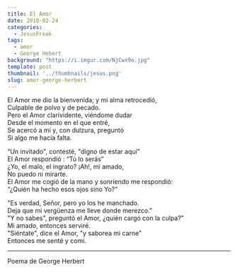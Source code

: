 ```yaml
---
title: El Amor
date: 2018-02-24
categories:
  - JesusFreak
tags:
  - amor
  - George Hebert
background: "https://i.imgur.com/NjCwx9o.jpg"
template: post
thumbnail: '../thumbnails/jesus.png'
slug: amor-george-herbert
---
```


El Amor me dio la bienvenida; y mi alma retrocedió,<br/>
Culpable de polvo y de pecado.<br/>
Pero el Amor clarividente, viéndome dudar<br/>
Desde el momento en el que entré,<br/>
Se acercó a mí y, con dulzura, preguntó<br/>
Si algo me hacía falta.

“Un invitado", contesté, "digno de estar aquí"<br/>
El Amor respondió : “Tú lo serás”<br/>
¿Yo, el malo, el ingrato? ¡Ah!, mi amado,<br/>
No puedo ni mirarte.<br/>
El Amor me cogió de la mano y sonriendo me respondió:<br/>
“¿Quién ha hecho esos ojos sino Yo?”

"Es verdad, Señor, pero yo los he manchado.<br/>
Deja que mi vergüenza me lleve donde merezco."<br/>
"Y no sabes", preguntó el Amor, ¿quién cargó con la culpa?"<br/>
Mi amado, entonces serviré.<br/>
"Siéntate", dice el Amor, "y saborea mi carne"<br/>
Entonces me senté y comí.

---

Poema de George Herbert
